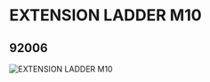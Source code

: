 # EXTENSION LADDER M10
## 92006
![EXTENSION LADDER M10](https://lc-www-live-s.legocdn.com/media/bricks/5/2/4599827.jpg)